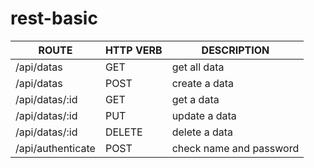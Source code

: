 # rest-basic
| ROUTE             | HTTP VERB | DESCRIPTION               |
|-------------------|-----------|---------------------------|
| /api/datas        | GET       | get all data              |
| /api/datas        | POST      | create a data             |
| /api/datas/:id    | GET       | get a data                |
| /api/datas/:id    | PUT       | update a data             |
| /api/datas/:id    | DELETE    | delete a data             |
| /api/authenticate | POST      | check name and password   |